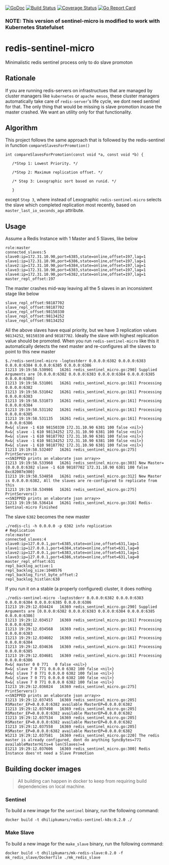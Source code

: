 [![GoDoc](https://godoc.org/github.com/dhilipkumars/redis-sentinel-micro?status.svg)](https://godoc.org/github.com/dhilipkumars/redis-sentinel-micro)
[![Build Status](https://drone.io/github.com/dhilipkumars/redis-sentinel-micro/status.png)](https://drone.io/github.com/dhilipkumars/redis-sentinel-micro/latest)
[![Coverage Status](https://coveralls.io/repos/github/dhilipkumars/redis-sentinel-micro/badge.svg)](https://coveralls.io/github/dhilipkumars/redis-sentinel-micro)
[![Go Report Card](https://goreportcard.com/badge/github.com/dhilipkumars/redis-sentinel-micro)](https://goreportcard.com/report/github.com/dhilipkumars/redis-sentinel-micro)

### NOTE: This version of sentinel-micro is modified to work with Kubernetes Statefulset  

# redis-sentinel-micro
Minimalistic redis sentinel process only to do slave promoton

## Rationale 
If you are running redis-servers on infrastructues that are managed by cluster managers like `kubernetes` or `apache mesos`, these cluster managers automatically take care of `redis-server`'s life cycle, we dont need sentinel for that.  The only thing that would be missing is slave promotion incase the master crashed.  We want an utility only for that functionality. 

## Algorithm
This project follows the same approach that is followed by the redis-sentinel in function `compareSlavesForPromotion()`
```
int compareSlavesForPromotion(const void *a, const void *b) {
   
   /*Step 1: Lowest Priority. */

   /*Step 2: Maximum replication offset. */
   
   /* Step 3: Lexographic sort based on runid. */
   
   }
```
except `Step 3`, where instead of Lexographic `redis-sentinel-micro` selects the slave which completed replication most recently, based on `master_last_io_seconds_ago` attribute.


## Usage
Assume a Redis Instance with 1 Master and 5 Slaves, like below
```
role:master
connected_slaves:5
slave0:ip=172.31.10.90,port=6385,state=online,offset=197,lag=1
slave1:ip=172.31.10.90,port=6386,state=online,offset=197,lag=1
slave2:ip=172.31.10.90,port=6384,state=online,offset=197,lag=1
slave3:ip=172.31.10.90,port=6383,state=online,offset=197,lag=1
slave4:ip=172.31.10.90,port=6382,state=online,offset=197,lag=1
master_repl_offset:197
```
The master crashes mid-way leaving all the 5 slaves in an inconsistent stage like below
```
slave_repl_offset:98187702
slave_repl_offset:98187702
slave_repl_offset:98150330
slave_repl_offset:98134252
slave_repl_offset:98134252
```
All the above slaves have equal priority, but we have 3 replication values `98134252`, `98150330` and `98187702`. Ideally the slave with highest replication value should be promoted. 
When you run `redis-sentinel-micro` like this it automatically detects the next master and re-configures all the slaves to point to this new master
```
$./redis-sentinel-micro -logtostderr 0.0.0.0:6382 0.0.0.0:6383 0.0.0.0:6384 0.0.0.0:6385 0.0.0.0:6386        
I1213 19:19:58.530901   16261 redis_sentinel_micro.go:290] Supplied Arguments are [0.0.0.0:6382 0.0.0.0:6383 0.0.0.0:6384 0.0.0.0:6385 0.0.0.0:6386]
I1213 19:19:58.531001   16261 redis_sentinel_micro.go:161] Processing 0.0.0.0:6382
I1213 19:19:58.531042   16261 redis_sentinel_micro.go:161] Processing 0.0.0.0:6383
I1213 19:19:58.531073   16261 redis_sentinel_micro.go:161] Processing 0.0.0.0:6384
I1213 19:19:58.531102   16261 redis_sentinel_micro.go:161] Processing 0.0.0.0:6385
I1213 19:19:58.531135   16261 redis_sentinel_micro.go:161] Processing 0.0.0.0:6386
R=&{ slave -1 610 98150330 172.31.10.90 6381 100 false <nil>}
R=&{ slave -1 610 98134252 172.31.10.90 6381 100 false <nil>}
R=&{ slave -1 610 98187702 172.31.10.90 6381 100 false <nil>}
R=&{ slave -1 610 98134252 172.31.10.90 6381 100 false <nil>}
R=&{ slave -1 610 98187702 172.31.10.90 6381 100 false <nil>}
I1213 19:19:58.532407   16261 redis_sentinel_micro.go:275] PrintServers()
<<SNIPPED prints an elaborate json array>>
I1213 19:19:58.533968   16261 redis_sentinel_micro.go:303] New Master={0.0.0.0:6382 slave -1 610 98187702 172.31.10.90 6381 100 false 0xc82007e300}
I1213 19:19:58.534858   16261 redis_sentinel_micro.go:312] New Master is 0.0.0.0:6382, All the slaves are re-configured to replicate from this
I1213 19:19:58.534986   16261 redis_sentinel_micro.go:275] PrintServers()
<<SNIPPED prints an elaborate json array>>
I1213 19:19:58.536414   16261 redis_sentinel_micro.go:316] Redis-Sentinal-micro Finished
```
The slave `6382` becomes the new master
```
./redis-cli -h 0.0.0.0 -p 6382 info replication
# Replication
role:master
connected_slaves:4
slave0:ip=127.0.0.1,port=6385,state=online,offset=631,lag=1
slave1:ip=127.0.0.1,port=6384,state=online,offset=631,lag=0
slave2:ip=127.0.0.1,port=6383,state=online,offset=631,lag=1
slave3:ip=127.0.0.1,port=6386,state=online,offset=631,lag=0
master_repl_offset:631
repl_backlog_active:1
repl_backlog_size:1048576
repl_backlog_first_byte_offset:2
repl_backlog_histlen:630
```

If you run it on a stable (a properly configured) cluster, it does nothing
```
./redis-sentinel-micro -logtostderr 0.0.0.0:6382 0.0.0.0:6383 0.0.0.0:6384 0.0.0.0:6385 0.0.0.0:6386
I1213 19:29:12.034424   16369 redis_sentinel_micro.go:290] Supplied Arguments are [0.0.0.0:6382 0.0.0.0:6383 0.0.0.0:6384 0.0.0.0:6385 0.0.0.0:6386]
I1213 19:29:12.034517   16369 redis_sentinel_micro.go:161] Processing 0.0.0.0:6382
I1213 19:29:12.034568   16369 redis_sentinel_micro.go:161] Processing 0.0.0.0:6383
I1213 19:29:12.034602   16369 redis_sentinel_micro.go:161] Processing 0.0.0.0:6384
I1213 19:29:12.034636   16369 redis_sentinel_micro.go:161] Processing 0.0.0.0:6385
I1213 19:29:12.034681   16369 redis_sentinel_micro.go:161] Processing 0.0.0.0:6386
R=&{ master 0 0 771   0 false <nil>}
R=&{ slave 7 0 771 0.0.0.0 6382 100 false <nil>}
R=&{ slave 7 0 771 0.0.0.0 6382 100 false <nil>}
R=&{ slave 7 0 771 0.0.0.0 6382 100 false <nil>}
R=&{ slave 7 0 771 0.0.0.0 6382 100 false <nil>}
I1213 19:29:12.036024   16369 redis_sentinel_micro.go:275] PrintServers()
<<SNIPPED prints an elaborate json array>>
I1213 19:29:12.037455   16369 redis_sentinel_micro.go:205] RSMaster_EP=0.0.0.0:6382 available MasterEP=0.0.0.0:6382
I1213 19:29:12.037498   16369 redis_sentinel_micro.go:205] RSMaster_EP=0.0.0.0:6382 available MasterEP=0.0.0.0:6382
I1213 19:29:12.037534   16369 redis_sentinel_micro.go:205] RSMaster_EP=0.0.0.0:6382 available MasterEP=0.0.0.0:6382
I1213 19:29:12.037558   16369 redis_sentinel_micro.go:205] RSMaster_EP=0.0.0.0:6382 available MasterEP=0.0.0.0:6382
W1213 19:29:12.037581   16369 redis_sentinel_micro.go:220] The redis master is already configured, dont do anything SyncBytes=771 availableMasterHits=4 len(Slaves)=4
E1213 19:29:12.037606   16369 redis_sentinel_micro.go:300] Redis Instance does'nt need a Slave Promotion
```

## Building docker images
> All building can happen in docker to keep from requiring build dependencies on local machine.

### Sentinel
To build a new image for the `sentinel` binary, run the following command:

```
docker build -t dhilipkumars/redis-sentinel-k8s:0.2.0 ./
```

### Make Slave
To build a new image for the `make_slave` binary, run the following command:

```
docker build -t dhilipkumars/mk-redis-slave:0.2.0 -f mk_redis_slave/Dockerfile ./mk_redis_slave
```